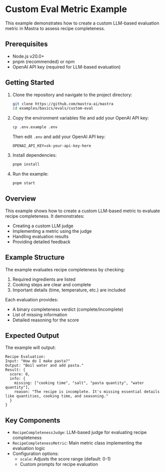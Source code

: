 # Custom Eval Metric Example

This example demonstrates how to create a custom LLM-based evaluation metric in Mastra to assess recipe completeness.

## Prerequisites

- Node.js v20.0+
- pnpm (recommended) or npm
- OpenAI API key (required for LLM-based evaluation)

## Getting Started

1. Clone the repository and navigate to the project directory:

   ```bash
   git clone https://github.com/mastra-ai/mastra
   cd examples/basics/evals/custom-eval
   ```

2. Copy the environment variables file and add your OpenAI API key:

   ```bash
   cp .env.example .env
   ```

   Then edit `.env` and add your OpenAI API key:

   ```env
   OPENAI_API_KEY=sk-your-api-key-here
   ```

3. Install dependencies:

   ```bash
   pnpm install
   ```

4. Run the example:

   ```bash
   pnpm start
   ```

## Overview

This example shows how to create a custom LLM-based metric to evaluate recipe completeness. It demonstrates:

- Creating a custom LLM judge
- Implementing a metric using the judge
- Handling evaluation results
- Providing detailed feedback

## Example Structure

The example evaluates recipe completeness by checking:

1. Required ingredients are listed
2. Cooking steps are clear and complete
3. Important details (time, temperature, etc.) are included

Each evaluation provides:

- A binary completeness verdict (complete/incomplete)
- List of missing information
- Detailed reasoning for the score

## Expected Output

The example will output:

```
Recipe Evaluation:
Input: "How do I make pasta?"
Output: "Boil water and add pasta."
Result: {
  score: 0,
  info: {
    missing: ["cooking time", "salt", "pasta quantity", "water quantity"],
    reason: "The recipe is incomplete. It's missing essential details like quantities, cooking time, and seasoning."
  }
}
```

## Key Components

- `RecipeCompletenessJudge`: LLM-based judge for evaluating recipe completeness
- `RecipeCompletenessMetric`: Main metric class implementing the evaluation logic
- Configuration options:
  - `scale`: Adjusts the score range (default: 0-1)
  - Custom prompts for recipe evaluation
